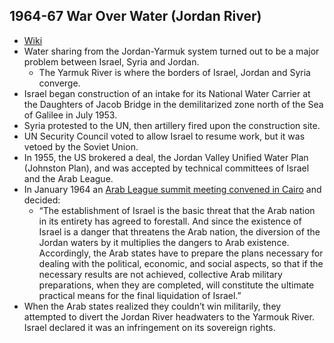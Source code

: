 ## 1964-67 War Over Water (Jordan River)
- [Wiki](https://en.wikipedia.org/wiki/War_over_Water_(Jordan_River))
- Water sharing from the Jordan-Yarmuk system turned out to be a major problem between Israel, Syria and Jordan.
    - The Yarmuk River is where the borders of Israel, Jordan and Syria converge.
- Israel began construction of an intake for its National Water Carrier at the Daughters of Jacob Bridge in the demilitarized zone north of the Sea of Galilee in July 1953.
- Syria protested to the UN, then artillery fired upon the construction site.
- UN Security Council voted to allow Israel to resume work, but it was vetoed by the Soviet Union.
- In 1955, the US brokered a deal, the Jordan Valley Unified Water Plan (Johnston Plan), and was accepted by technical committees of Israel and the Arab League.
- In January 1964 an [Arab League summit meeting convened in Cairo](https://en.m.wikipedia.org/wiki/1964_Arab_League_summit_(Cairo)) and decided:
    - “The establishment of Israel is the basic threat that the Arab nation in its entirety has agreed to forestall. And since the existence of Israel is a danger that threatens the Arab nation, the diversion of the Jordan waters by it multiplies the dangers to Arab existence. Accordingly, the Arab states have to prepare the plans necessary for dealing with the political, economic, and social aspects, so that if the necessary results are not achieved, collective Arab military preparations, when they are completed, will constitute the ultimate practical means for the final liquidation of Israel.”
- When the Arab states realized they couldn’t win militarily, they attempted to divert the Jordan River headwaters to the Yarmouk River. Israel declared it was an infringement on its sovereign rights.